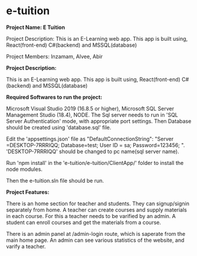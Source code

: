 # e-tuition

**Project Name: E Tuition**

Project Description: This is an E-Learning web app. This app is built using, React(front-end) C#(backend) and MSSQL(database)

Project Members: Inzamam, Alvee, Abir

**Project Description:**

This is an E-Learning web app.
This app is built using,
React(front-end) C#(backend) and MSSQL(database)

**Required Softwares to run the project:**

Microsoft Visual Studio 2019 (16.8.5 or higher), Microsoft SQL Server Management Studio (18.4), NODE.
The Sql server needs to run in 'SQL Server Authentication' mode,
with appropriate port settings.
Then Database should be created using 'database.sql' file.

Edit the 'appsettings.json' file as
"DefaultConnectionString": "Server =DESKTOP-7RRRIQQ; Database=test; User ID = sa; Password=123456; ".
'DESKTOP-7RRRIQQ' should be changed to pc name(sql server name).

Run 'npm install' in the 'e-tuition/e-tuition/ClientApp/' folder
to install the node modules.

Then the e-tuition.sln file should be run.

**Project Features:**

There is an home section for teacher and students.
They can signup/signin separately from home.
A teacher can create courses and supply materials in each course.
For this a teacher needs to be varified by an admin.
A student can enroll courses and get the materials from a course.

There is an admin panel at /admin-login route,
which is saperate from the main home page.
An admin can see various statistics of the website,
and varify a teacher.
